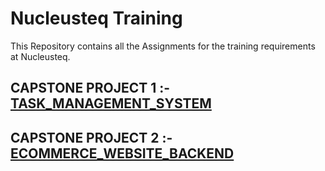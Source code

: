 # Nucleusteq Training

This Repository contains all the Assignments for the training requirements at Nucleusteq.

## CAPSTONE PROJECT 1 :-  [TASK_MANAGEMENT_SYSTEM](https://github.com/adarsh-codes/TASK-MANAGEMENT-SYSTEM)

## CAPSTONE PROJECT 2 :-  [ECOMMERCE_WEBSITE_BACKEND](https://github.com/adarsh-codes/ECOMMERCE-BACKEND)
